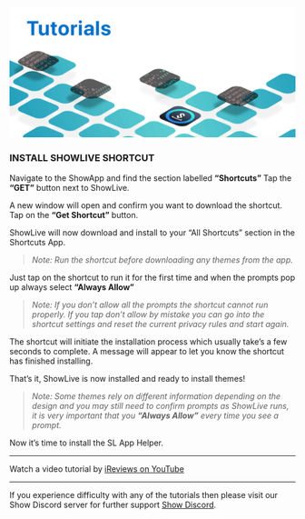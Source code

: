 ![Install ShowLive](https://github.com/duke4e/showData/raw/main/images/howto/howtoHeader.png)

### INSTALL SHOWLIVE SHORTCUT

Navigate to the ShowApp and find the section labelled **“Shortcuts”** Tap the **“GET”** button next to ShowLive. 

A new window will open and confirm you want to download the shortcut. Tap on the **“Get Shortcut”** button.

ShowLive will now download and install to your “All Shortcuts” section in the Shortcuts App. 

> *Note: Run the shortcut before downloading any themes from the app.*

Just tap on the shortcut to run it for the first time and when the prompts pop up always select **“Always Allow”**

> *Note: If you don’t allow all the prompts the shortcut cannot run properly. If you tap don’t allow by mistake you can go into the shortcut settings and reset the current privacy rules and start again.*

The shortcut will initiate the installation process which usually take’s a few seconds to complete. A message will appear to let you know the shortcut has finished installing.

That’s it, ShowLive is now installed and ready to install themes! 

> *Note: Some themes rely on different information depending on the design and you may still need to confirm prompts as ShowLive runs, it is very important that you ***“Always Allow”*** every time you see a prompt.*

Now it’s time to install the SL App Helper.

---

Watch a video tutorial by [iReviews on YouTube](https://youtu.be/RsKQNw6-NZI)

---

If you experience difficulty with any of the tutorials then please visit our Show Discord server for further support [Show Discord](https://discord.gg/ab5H95YYXd).




